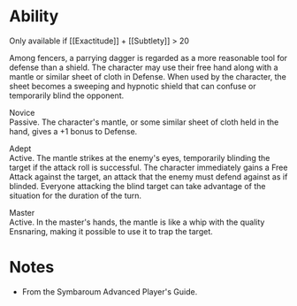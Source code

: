 # Ability
Only available if [[Exactitude]] + [[Subtlety]] > 20

Among fencers, a parrying dagger is regarded as a more reasonable tool for defense than a shield. The character may use their free hand along with a mantle or similar sheet of cloth in Defense. When used by the character, the sheet becomes a sweeping and hypnotic shield that can confuse or temporarily blind the opponent.

Novice<br>Passive. The character's mantle, or some similar sheet of cloth held in the hand, gives a +1 bonus to Defense.

Adept<br>Active. The mantle strikes at the enemy's eyes, temporarily blinding the target if the attack roll is successful. The character immediately gains a Free Attack against the target, an attack that the enemy must defend against as if blinded. Everyone attacking the blind target can take advantage of the situation for the duration of the turn.

Master<br>Active. In the master's hands, the mantle is like a whip with the quality Ensnaring, making it possible to use it to trap the target.
# Notes
* From the Symbaroum Advanced Player's Guide.